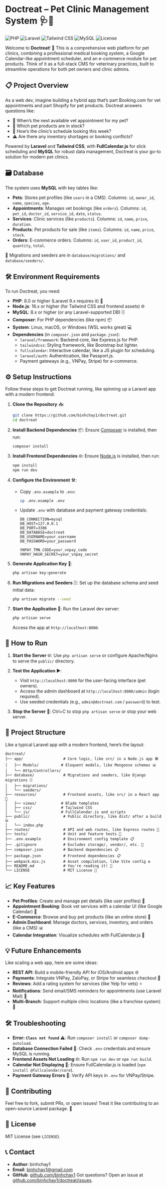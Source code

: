 # Doctreat – Pet Clinic Management System 🩺🐾

![PHP](https://img.shields.io/badge/PHP-8.0-blue?logo=php) ![Laravel](https://img.shields.io/badge/Laravel-9.x-red?logo=laravel) ![Tailwind CSS](https://img.shields.io/badge/Tailwind_CSS-3.x-blue?logo=tailwind-css) ![MySQL](https://img.shields.io/badge/MySQL-8.x-green?logo=mysql) ![License](https://img.shields.io/badge/License-MIT-green)

Welcome to **Doctreat**! 🚀 This is a comprehensive web platform for pet clinics, combining a professional medical booking system, a Google Calendar-like appointment scheduler, and an e-commerce module for pet products. Think of it as a full-stack CMS for veterinary practices, built to streamline operations for both pet owners and clinic admins.

## 📋 Project Overview
As a web dev, imagine building a hybrid app that’s part Booking.com for vet appointments and part Shopify for pet products. Doctreat answers questions like:
- 🐶 When’s the next available vet appointment for my pet?
- 🛒 Which pet products are in stock?
- 📅 How’s the clinic’s schedule looking this week?
- ⚠️ Are there any inventory shortages or booking conflicts?

Powered by **Laravel** and **Tailwind CSS**, with **FullCalendar.js** for slick scheduling and **MySQL** for robust data management, Doctreat is your go-to solution for modern pet clinics.

## 🗃️ Database
The system uses **MySQL** with key tables like:
- **Pets**: Stores pet profiles (like `users` in a CMS). Columns: `id`, `owner_id`, `name`, `species`, `age`.
- **Appointments**: Manages vet bookings (like `orders`). Columns: `id`, `pet_id`, `doctor_id`, `service_id`, `date`, `status`.
- **Services**: Clinic services (like `products`). Columns: `id`, `name`, `price`, `duration`.
- **Products**: Pet products for sale (like `items`). Columns: `id`, `name`, `price`, `stock`.
- **Orders**: E-commerce orders. Columns: `id`, `user_id`, `product_id`, `quantity`, `total`.

📂 Migrations and seeders are in `database/migrations/` and `database/seeders/`.

## 🛠️ Environment Requirements
To run Doctreat, you need:
- **PHP**: 8.0 or higher (Laravel 9.x requires it) 🐘
- **Node.js**: 16.x or higher (for Tailwind CSS and frontend assets) 🌐
- **MySQL**: 8.x or higher (or any Laravel-supported DB) 🗄️
- **Composer**: For PHP dependencies (like npm) 📦
- **System**: Linux, macOS, or Windows (WSL works great) 💻
- **Dependencies** (in `composer.json` and `package.json`):
  - `laravel/framework`: Backend core, like Express.js for PHP.
  - `tailwindcss`: Styling framework, like Bootstrap but lighter.
  - `fullcalendar`: Interactive calendar, like a JS plugin for scheduling.
  - `laravel/auth`: Authentication, like Passport.js.
  - Payment gateways (e.g., VNPay, Stripe) for e-commerce.

## ⚙️ Setup Instructions
Follow these steps to get Doctreat running, like spinning up a Laravel app with a modern frontend:

1. **Clone the Repository** 📥:
   ```bash
   git clone https://github.com/binhchay1/doctreat.git
   cd doctreat
   ```

2. **Install Backend Dependencies** 📦:
   Ensure [Composer](https://getcomposer.org/) is installed, then run:
   ```bash
   composer install
   ```

3. **Install Frontend Dependencies** 🌐:
   Ensure [Node.js](https://nodejs.org/) is installed, then run:
   ```bash
   npm install
   npm run dev
   ```

4. **Configure the Environment** 🛠️:
   - Copy `.env.example` to `.env`:
     ```bash
     cp .env.example .env
     ```
   - Update `.env` with database and payment gateway credentials:
     ```env
     DB_CONNECTION=mysql
     DB_HOST=127.0.0.1
     DB_PORT=3306
     DB_DATABASE=doctreat
     DB_USERNAME=your_username
     DB_PASSWORD=your_password

     VNPAY_TMN_CODE=your_vnpay_code
     VNPAY_HASH_SECRET=your_vnpay_secret
     ```

5. **Generate Application Key** 🔑:
   ```bash
   php artisan key:generate
   ```

6. **Run Migrations and Seeders** 🗄️:
   Set up the database schema and seed initial data:
   ```bash
   php artisan migrate --seed
   ```

7. **Start the Application** 🚀:
   Run the Laravel dev server:
   ```bash
   php artisan serve
   ```
   Access the app at `http://localhost:8000`.

## 🚀 How to Run
1. **Start the Server** 🌐:
   Use `php artisan serve` or configure Apache/Nginx to serve the `public/` directory.

2. **Test the Application** ▶️:
   - Visit `http://localhost:8000` for the user-facing interface (pet owners).
   - Access the admin dashboard at `http://localhost:8000/admin` (login required).
   - Use seeded credentials (e.g., `admin@doctreat.com` / `password`) to test.

3. **Stop the Server** 🛑:
   Ctrl+C to stop `php artisan serve` or stop your web server.

## 📁 Project Structure
Like a typical Laravel app with a modern frontend, here’s the layout:
```
doctreat/
├── app/                  # Core logic, like src/ in a Node.js app 🛠️
│   ├── Models/          # Eloquent models, like Mongoose schemas 📊
│   └── Http/Controllers/
├── database/             # Migrations and seeders, like Django migrations 🗄️
│   ├── migrations/
│   └── seeders/
├── resources/            # Frontend assets, like src/ in a React app 🎨
│   ├── views/           # Blade templates
│   ├── css/             # Tailwind CSS
│   └── js/              # FullCalendar.js and scripts
├── public/               # Public directory, like dist/ after a build 🌐
│   └── index.php
├── routes/               # API and web routes, like Express routes 🚏
├── tests/                # Unit and feature tests 🧪
├── .env.example          # Environment config template 📋
├── .gitignore            # Excludes storage/, vendor/, etc. 🚫
├── composer.json         # Backend dependencies 📋
├── package.json          # Frontend dependencies 📋
├── webpack.mix.js        # Asset compilation, like Vite config ⚙️
├── README.md             # You're reading it! 📖
└── LICENSE               # MIT License 📜
```

## 📈 Key Features
- **Pet Profiles**: Create and manage pet details (like user profiles) 🐶
- **Appointment Booking**: Book vet services with a calendar UI (like Google Calendar) 📅
- **E-Commerce**: Browse and buy pet products (like an online store) 🛒
- **Admin Dashboard**: Manage doctors, services, inventory, and orders (like a CMS) 📊
- **Calendar Integration**: Visualize schedules with FullCalendar.js 🎨

## 💡 Future Enhancements
Like scaling a web app, here are some ideas:
- **REST API**: Build a mobile-friendly API for iOS/Android apps 🌐
- **Payments**: Integrate VNPay, ZaloPay, or Stripe for seamless checkout 💸
- **Reviews**: Add a rating system for services (like Yelp for vets) ⭐
- **Notifications**: Send email/SMS reminders for appointments (use Laravel Mail) 📧
- **Multi-Branch**: Support multiple clinic locations (like a franchise system) 🏢

## 🛠️ Troubleshooting
- **Error: `Class not found`** ⚠️: Run `composer install` or `composer dump-autoload`.
- **Database Connection Failed** 🚫: Check `.env` credentials and ensure MySQL is running.
- **Frontend Assets Not Loading** 🌐: Run `npm run dev` or `npm run build`.
- **Calendar Not Displaying** 📅: Ensure FullCalendar.js is loaded (`npm install @fullcalendar/core`).
- **Payment Gateway Errors** 💸: Verify API keys in `.env` for VNPay/Stripe.

## 🤝 Contributing
Feel free to fork, submit PRs, or open issues! Treat it like contributing to an open-source Laravel package. 🌟

## 📜 License
MIT License (see `LICENSE`).

## 📞 Contact
- **Author**: binhchay1
- **Email**: binhchay1@gmail.com
- **GitHub**: [github.com/binhchay1](https://github.com/binhchay1)
Got questions? Open an issue at [github.com/binhchay1/doctreat/issues](https://github.com/binhchay1/doctreat/issues).
